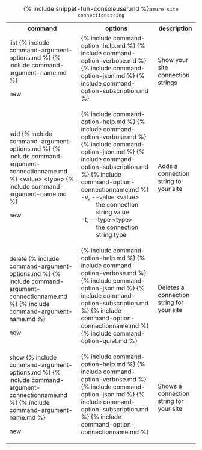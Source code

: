 <table class="table table-striped cli cmd">
	<caption>{% include snippet-fun-consoleuser.md %}<kbd>azure site connectionstring</kbd></caption>
	<tr>
		<th class="w20">command</th>
		<th class="w60">options</th>
		<th>description</th>
	</tr>
	<tr>
		<td>list {% include command-argument-options.md %} {% include command-argument-name.md %}<p><span class="label label-warning">new</span></p></td>
		<td>
			<dl class="dl-horizontal">
				{% include command-option-help.md %}
				{% include command-option-verbose.md %}
				{% include command-option-json.md %}
				{% include command-option-subscription.md %}
			</dl>
		</td>
		<td>Show your site connection strings</td>
	</tr>
	<tr>
		<td>add {% include command-argument-options.md %} {% include command-argument-connectionname.md %} &lt;value&gt; &lt;type&gt; {% include command-argument-name.md %}<p><span class="label label-warning">new</span></p></td>
		<td>
			<dl class="dl-horizontal">
				{% include command-option-help.md %}
				{% include command-option-verbose.md %}
				{% include command-option-json.md %}
				{% include command-option-subscription.md %}
				{% include command-option-connectionname.md %}
				<dt>-v, --value &lt;value&gt;</dt><dd>the connection string value</dd>
				<dt>-t, --type &lt;type&gt;</dt><dd>the connection string type</dd>
			</dl>
		</td>
		<td>Adds a connection string to your site</td>
	</tr>
	<tr>
		<td>delete {% include command-argument-options.md %} {% include command-argument-connectionname.md %} {% include command-argument-name.md %}<p><span class="label label-warning">new</span></p></td>
		<td>
			<dl class="dl-horizontal">
				{% include command-option-help.md %}
				{% include command-option-verbose.md %}
				{% include command-option-json.md %}
				{% include command-option-subscription.md %}
				{% include command-option-connectionname.md %}
				{% include command-option-quiet.md %}
			</dl>
		</td>
		<td>Deletes a connection string for your site</td>
	</tr>
	<tr>
		<td>show {% include command-argument-options.md %} {% include command-argument-connectionname.md %} {% include command-argument-name.md %}<p><span class="label label-warning">new</span></p></td>
		<td>
			<dl class="dl-horizontal">
				{% include command-option-help.md %}
				{% include command-option-verbose.md %}
				{% include command-option-json.md %}
				{% include command-option-subscription.md %}
				{% include command-option-connectionname.md %}
			</dl>
		</td>
		<td>Shows a connection string for your site</td>
	</tr>
</table>